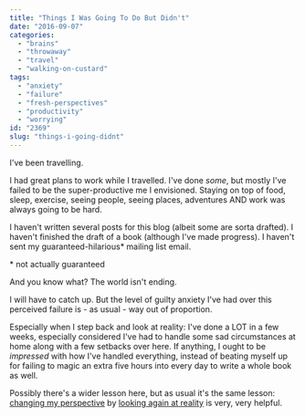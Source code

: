 ```yaml
---
title: "Things I Was Going To Do But Didn't"
date: "2016-09-07"
categories: 
  - "brains"
  - "throwaway"
  - "travel"
  - "walking-on-custard"
tags: 
  - "anxiety"
  - "failure"
  - "fresh-perspectives"
  - "productivity"
  - "worrying"
id: "2369"
slug: "things-i-going-didnt"
---
```


I've been travelling.

I had great plans to work while I travelled. I've done _some_, but mostly I've failed to be the super-productive me I envisioned. Staying on top of food, sleep, exercise, seeing people, seeing places, adventures AND work was always going to be hard.

I haven't written several posts for this blog (albeit some are sorta drafted). I haven't finished the draft of a book (although I've made progress). I haven't sent my guaranteed-hilarious\* mailing list email.

\* not actually guaranteed

And you know what? The world isn't ending.

I will have to catch up. But the level of guilty anxiety I've had over this perceived failure is - as usual - way out of proportion.

Especially when I step back and look at reality: I've done a LOT in a few weeks, especially considered I've had to handle some sad circumstances at home along with a few setbacks over here. If anything, I ought to be _impressed_ with how I've handled everything, instead of beating myself up for failing to magic an extra five hours into every day to write a whole book as well.

Possibly there's a wider lesson here, but as usual it's the same lesson: [changing my perspective](https://www.walkingoncustard.com/novelty-blindness-fresh-perspectives/) by [looking again at reality](https://www.walkingoncustard.com/the-world-in-our-heads/) is very, very helpful.
